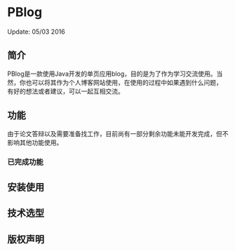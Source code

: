 # PBlog
Update: 05/03 2016

## 简介
PBlog是一款使用Java开发的单页应用blog，目的是为了作为学习交流使用。当然，你也可以将其作为个人博客网站使用，在使用的过程中如果遇到什么问题，
有好的想法或者建议，可以一起互相交流。  
## 功能
由于论文答辩以及需要准备找工作，目前尚有一部分剩余功能未能开发完成，但不影响其他功能使用。
### 已完成功能

  
## 安装使用

## 技术选型

## 版权声明

